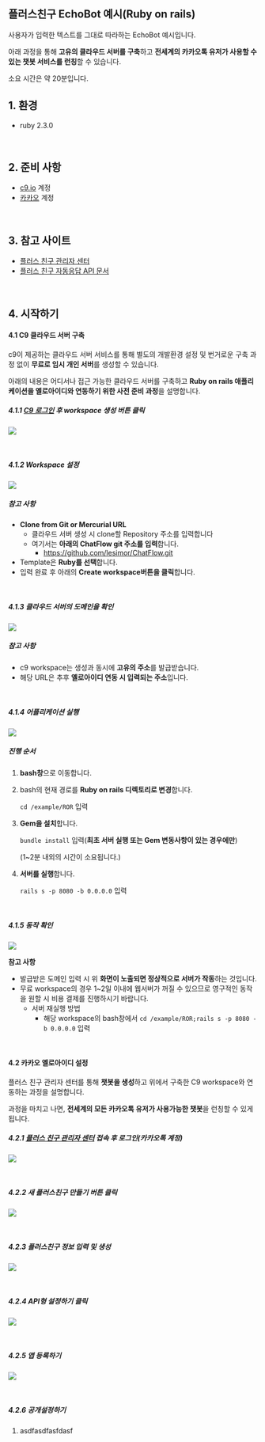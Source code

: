## 플러스친구 EchoBot 예시(Ruby on rails)

사용자가 입력한 텍스트를 그대로 따라하는 EchoBot 예시입니다.

아래 과정을 통해 **고유의 클라우드 서버를 구축**하고 **전세계의 카카오톡 유저가 사용할 수 있는 챗봇 서비스를 런칭**할 수 있습니다.

소요 시간은 약 20분입니다.

## 1. 환경

- ruby 2.3.0


</br>


## 2. 준비 사항

- [c9.io](https://c9.io/) 계정
- [카카오](https://center-pf.kakao.com/login) 계정


</br>


## 3. 참고 사이트

- [플러스 친구 관리자 센터](https://center-pf.kakao.com/login)
- [플러스 친구 자동응답 API 문서](https://github.com/plusfriend/auto_reply)


</br>


## 4. 시작하기

#### 4.1 C9 클라우드 서버 구축

c9이 제공하는 클라우드 서버 서비스를 통해 별도의 개발환경 설정 및 번거로운 구축 과정 없이 **무료로 임시 개인 서버**를 생성할 수 있습니다.

아래의 내용은 어디서나 접근 가능한 클라우드 서버를 구축하고 **Ruby on rails 애플리케이션을 옐로아이디와 연동하기 위한 사전 준비 과정**을 설명합니다.

##### 4.1.1 [C9 로그인](https://c9.io/) 후 workspace 생성 버튼 클릭

![](https://ws3.sinaimg.cn/large/006tNc79gy1fl84nyqdh0j31kw0rjq7d.jpg)

</br>

##### 4.1.2 Workspace 설정

![](https://ws1.sinaimg.cn/large/006tNc79gy1fl8it67fukj31kw0vc7bh.jpg)

##### 참고 사항

- **Clone from Git or Mercurial URL**
  - 클라우드 서버 생성 시 clone할 Repository 주소를 입력합니다
  - 여기서는 **아래의 ChatFlow git 주소를 입력**합니다.
    - https://github.com/lesimor/ChatFlow.git
- Template은 **Ruby를 선택**합니다.
- 입력 완료 후 아래의 **Create workspace버튼을 클릭**합니다.

<br/>

##### 4.1.3 클라우드 서버의 도메인을 확인

![](https://ws3.sinaimg.cn/large/006tNc79gy1fl8ipbz9ovj31kw0rogv8.jpg)

##### 참고 사항

- c9 workspace는 생성과 동시에 **고유의 주소**를 발급받습니다.
- 해당 URL은 추후 **옐로아이디 연동 시 입력되는 주소**입니다.

</br>

##### 4.1.4 어플리케이션 실행

![](https://ws4.sinaimg.cn/large/006tKfTcgy1fl8stys87yj31kw0rlqau.jpg)

##### 진행 순서

1. **bash창**으로 이동합니다.

2. bash의 현재 경로를 **Ruby on rails 디렉토리로 변경**합니다.

   `cd /example/ROR` 입력

3. **Gem을 설치**합니다.

   `bundle install` 입력(**최초 서버 실행 또는 Gem 변동사항이 있는 경우에만**)

   (1~2분 내외의 시간이 소요됩니다.)

4. **서버를 실행**합니다.

   `rails s -p 8080 -b 0.0.0.0` 입력

</br>

##### 4.1.5 동작 확인

![](https://ws2.sinaimg.cn/large/006tNc79gy1fl861p54qkj31kw0vudl4.jpg)

**참고 사항**

- 발급받은 도메인 입력 시 위 **화면이 노출되면 정상적으로 서버가 작동**하는 것입니다.
- 무료 workspace의 경우 1~2일 이내에 웹서버가 꺼질 수 있으므로 영구적인 동작을 원할 시 비용 결제를 진행하시기 바랍니다.
  - 서버 재실행 방법
    - 해당 workspace의 bash창에서 `cd /example/ROR;rails s -p 8080 -b 0.0.0.0`  입력

</br>

#### 4.2 카카오 옐로아이디 설정

플러스 친구 관리자 센터를 통해 **챗봇을 생성**하고 위에서 구축한 C9 workspace와 연동하는 과정을 설명합니다.

과정을 마치고 나면, **전세계의 모든 카카오톡 유저가 사용가능한 챗봇**을 런칭할 수 있게 됩니다.

##### 4.2.1 [플러스 친구 관리자 센터](https://center-pf.kakao.com/login) 접속 후 로그인(카카오톡 계정)

![](https://ws3.sinaimg.cn/large/006tNc79gy1fl8igw6wkij31kw0rqgp9.jpg)

</br>

##### 4.2.2 새 플러스친구 만들기 버튼 클릭 

![](https://ws3.sinaimg.cn/large/006tNc79gy1fl8imoirvnj31kw0rttd3.jpg)

</br>

##### 4.2.3 플러스친구 정보 입력 및 생성

![](https://ws4.sinaimg.cn/large/006tKfTcgy1fl8t916kd8j31kw0rmdm2.jpg)

</br>

##### 4.2.4 API형 설정하기 클릭

![](https://ws2.sinaimg.cn/large/006tNc79gy1fl8jb4xw3kj31kw0rhagz.jpg)

</br>

##### 4.2.5 앱 등록하기

![](https://ws2.sinaimg.cn/large/006tNc79gy1fl8qk29cdij31kw0rt7dw.jpg)

</br>

##### 4.2.6 공개설정하기

1. asdfasdfasfdasf

